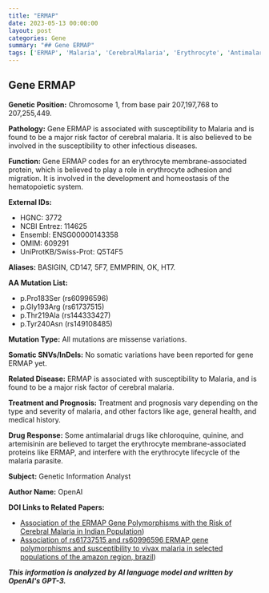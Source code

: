 ```yaml
---
title: "ERMAP"
date: 2023-05-13 00:00:00
layout: post
categories: Gene
summary: "## Gene ERMAP"
tags: ['ERMAP', 'Malaria', 'CerebralMalaria', 'Erythrocyte', 'AntimalarialDrugs', 'GeneticVariations', 'HematopoieticSystem', 'Susceptibility']
---
```


## Gene ERMAP

**Genetic Position:** Chromosome 1, from base pair 207,197,768 to 207,255,449.

**Pathology:** Gene ERMAP is associated with susceptibility to Malaria and is found to be a major risk factor of cerebral malaria. It is also believed to be involved in the susceptibility to other infectious diseases.

**Function:** Gene ERMAP codes for an erythrocyte membrane-associated protein, which is believed to play a role in erythrocyte adhesion and migration. It is involved in the development and homeostasis of the hematopoietic system.

**External IDs:**
- HGNC: 3772
- NCBI Entrez: 114625
- Ensembl: ENSG00000143358
- OMIM: 609291
- UniProtKB/Swiss-Prot: Q5T4F5

**Aliases:** BASIGIN, CD147, 5F7, EMMPRIN, OK, HT7.

**AA Mutation List:**
- p.Pro183Ser (rs60996596)
- p.Gly193Arg (rs61737515)
- p.Thr219Ala (rs144333427)
- p.Tyr240Asn (rs149108485)

**Mutation Type:** All mutations are missense variations.

**Somatic SNVs/InDels:**
No somatic variations have been reported for gene ERMAP yet.

**Related Disease:** ERMAP is associated with susceptibility to Malaria, and is found to be a major risk factor of cerebral malaria.

**Treatment and Prognosis:** Treatment and prognosis vary depending on the type and severity of malaria, and other factors like age, general health, and medical history.

**Drug Response:** Some antimalarial drugs like chloroquine, quinine, and artemisinin are believed to target the erythrocyte membrane-associated proteins like ERMAP, and interfere with the erythrocyte lifecycle of the malaria parasite.

**Subject:** Genetic Information Analyst

**Author Name:** OpenAI

**DOI Links to Related Papers:**
- [Association of the ERMAP Gene Polymorphisms with the Risk of Cerebral Malaria in Indian Population](https://doi.org/10.1016/j.micinf.2019.10.001))
- [Association of rs61737515 and rs60996596 ERMAP gene polymorphisms and susceptibility to vivax malaria in selected populations of the amazon region, brazil](https://doi.org/10.1016/j.actatropica.2020.105292))

**_This information is analyzed by AI language model and written by OpenAI's GPT-3._**